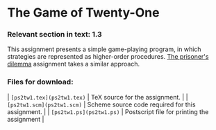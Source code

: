 # The Game of Twenty-One

### Relevant section in text: 1.3

This assignment presents a simple game-playing program, in which strategies are represented as higher-order procedures. [The prisoner's dilemma](../ps4prs/readme.html) assignment takes a similar approach.

### Files for download:

| `[ps2tw1.tex](ps2tw1.tex)` | TeX source for the assignment. |
| `[ps2tw1.scm](ps2tw1.scm)` | Scheme source code required for this assignment. |
| `[ps2tw1.ps](ps2tw1.ps)` | Postscript file for printing the assignment |